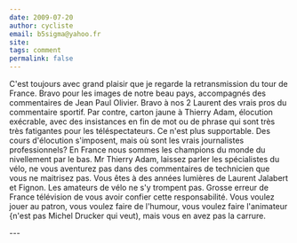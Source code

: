 ```yaml
---
date: 2009-07-20
author: cycliste
email: b5sigma@yahoo.fr
site: 
tags: comment
permalink: false
---
```


<p>C'est toujours avec grand plaisir que je regarde la retransmission du tour de France. Bravo pour les images de notre beau pays, accompagnés des commentaires de Jean Paul Olivier. Bravo à nos 2 Laurent des vrais pros du commentaire sportif. Par contre, carton jaune à Thierry Adam, élocution exécrable, avec des insistances en fin de mot ou de phrase qui sont très très fatigantes pour les téléspectateurs. Ce n'est plus supportable. Des cours d'élocution s'imposent, mais où sont les vrais journalistes professionnels? En France nous sommes les champions du monde du nivellement par le bas. Mr Thierry Adam, laissez parler les spécialistes du vélo, ne vous aventurez pas dans des commentaires de technicien que vous ne maitrisez pas. Vous êtes à des années lumières de Laurent Jalabert et Fignon. Les amateurs de vélo ne s'y trompent pas. Grosse erreur de France télévision de vous avoir confier cette responsabilité. Vous voulez jouer au patron, vous voulez faire de l'humour, vous voulez faire l'animateur {n'est pas Michel Drucker qui veut), mais vous en avez pas la carrure.<br />
</p>
---